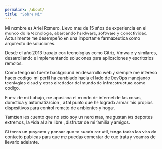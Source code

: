 ```yaml
---
permalink: /about/
title: "Sobre Mi"
---
```

Mi nombre es Ariel Romero. Llevo mas de 15 años de experiencia en el mundo de la tecnologia, abarcando hardware, software y conectividad. Actualmente me desempeño en una importante farmaceutica como arquitecto de soluciones.

Desde el año 2013 trabajo con tecnologias como Citrix, Vmware y similares, desarrollando e implementando soluciones para aplicaciones y escritorios remotos. 

Como tengo un fuerte background en desarrollo web y siempre me intereso hacer codigo, mi perfil ha cambiado hacia el lado de DevOps manejando tecnlogias cloud y otras alrededor del mundo de infraestructura como codigo.

Fuera de mi trabajo, me apasiona el mundo de internet de las cosas, domotica y automatizacion , a tal punto que he logrado armar mis propios dispositivos para control remoto de ambientes y hogar.

Tambien les cuento que no solo soy un nerd mas, me gustan los deportes extremos, la vida al aire libre , disfrutar de mi familia y amigos.

Si tenes un proyecto y pensas que te puedo ser util, tengo todas las vias de contacto publicas para que me puedas comentar de que trata y veamos de llevarlo adelante.

